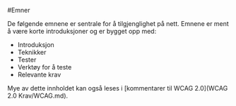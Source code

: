 #Emner

De følgende emnene er sentrale for å tilgjenglighet på nett. Emnene er ment å være korte introduksjoner og er bygget opp med:

* Introduksjon
* Teknikker
* Tester
* Verktøy for å teste
* Relevante krav

Mye av dette innholdet kan også leses i [kommentarer til WCAG 2.0](WCAG 2.0 Krav/WCAG.md).
